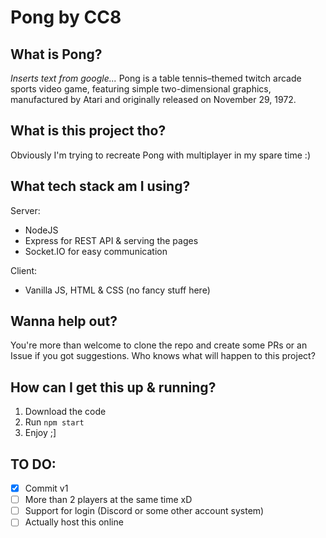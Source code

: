 # Pong by CC8

## What is Pong?

_Inserts text from google..._ Pong is a table tennis–themed twitch arcade sports video game, featuring simple two-dimensional graphics, manufactured by Atari and originally released on November 29, 1972.

## What is this project tho?

Obviously I'm trying to recreate Pong with multiplayer in my spare time :)

## What tech stack am I using?

Server:

- NodeJS
- Express for REST API & serving the pages
- Socket.IO for easy communication

Client:

- Vanilla JS, HTML & CSS (no fancy stuff here)

## Wanna help out?

You're more than welcome to clone the repo and create some PRs or an Issue if you got suggestions. Who knows what will happen to this project?

## How can I get this up & running?

1. Download the code
2. Run `npm start`
3. Enjoy ;]

## TO DO:

- [x] Commit v1
- [ ] More than 2 players at the same time xD
- [ ] Support for login (Discord or some other account system)
- [ ] Actually host this online
